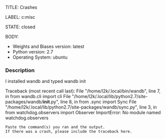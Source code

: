 TITLE:
Crashes

LABEL:
c:misc

STATE:
closed

BODY:
* Weights and Biases version: latest
* Python version: 2.7
* Operating System: ubuntu

### Description

I installed wandb and typed wandb init

Traceback (most recent call last):
  File "/home/l2k/.local/bin/wandb", line 7, in <module>
    from wandb.cli import cli
  File "/home/l2k/.local/lib/python2.7/site-packages/wandb/__init__.py", line 8, in <module>
    from .sync import Sync
  File "/home/l2k/.local/lib/python2.7/site-packages/wandb/sync.py", line 3, in <module>
    from watchdog.observers import Observer
ImportError: No module named watchdog.observers


```
Paste the command(s) you ran and the output.
If there was a crash, please include the traceback here.
```


